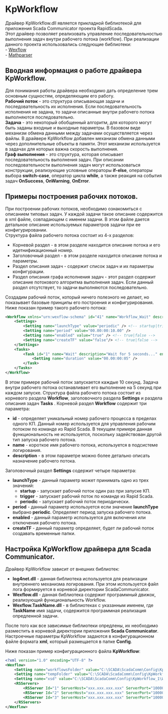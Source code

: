 ﻿KpWorkflow
=============================

Драйвер KpWorkflow.dll является прикладной библиотекой для приложения Scada Communicator проекта RapidScada.  
Этот драйвер позволяет реализовать управление последовательностью выполнения задач внутри рабочего потока (workflow). При реализации данного проекта использовались следующие библиотеки:  
	- [Wexflow ](https://github.com/aelassas/Wexflow/)  
	- [Mathparser](https://github.com/mariuszgromada/MathParser.org-mXparser)  
	
Вводная информация о работе драйвера KpWorkflow.
--------------------------------------------------------------------------------

Для понимания работы драйвера необходимо дать определение трем основным сущностям, определяющим его работу.  
**Рабочий поток** - это структура описывающая задачи и последовательность их исполнения. Если последовательность исполнения не задана, то задачи описанные внутри рабочего потока выполняются последовательно.  
**Задача** - это некоторый обобщенный алгоритм, для которого могут быть заданы входные и выходные параметры. В базовом виде механизм обмена данными между задачами осуществляется через файлы. В драйвере KpWorkflow добавлен механизм обмена данными через дополнительные объекты в памяти. Этот механизм используется в задачах для которых важна скорость выполнения.  
**Граф выполнения** - это структура, которая описывает последовательность выполнения задач. При описании последовательности выполнения задач могут использоваться конструкции, реализующие условные операторы **if-else**, операторы выбора **switch-case**, оператор цикла **while**, а также реакция на события задач **OnSuccess**, **OnWarning**, **OnError**.  

Примеры построения рабочих потоков.
---------------------------------------------------

При построении рабочих потоков, необходимо ознакомиться с описанием типовых задач. У каждой задачи такое описание содержится в xml файле, совпадающем с именем задачи. В этом файле дается детальное описание используемых параметров задачи при ее конфигурировании.  
Структура файла рабочего потока состоит из 4-х разделов:  
- Корневой раздел - в этом разделе находится описание потока и его идетнификационный номер.
- Заголовочный раздел - в этом разделе находится описание потока и параметры.  
- Раздел описания задач - содержит список задач и их параметры конфигурации.  
- Раздел описания графа исполнения задач - этот раздел содержит описание потокового алгоритма выполнения задач. Если данный раздел отсутствует, то задачи выполняются последовательно.  

Создадим рабочий поток, который ничего полезного не делает, но показывает базовые принципы его построения и конфигурирования.  
Ниже показан пример такого рабочего потока:  

```xml
<Workflow xmlns="urn:wexflow-schema" id="41" name="Workflow_Wait" description="Workflow_Wait">
	<Settings>
		<Setting name="launchType" value="periodic" /> <!-- startup|trigger|periodic -->
		<Setting name="period" value="00.00:00:10.00" />
		<Setting name="enabled" value="true" /> <!-- true|false -->
		<Setting name="createTF" value="false"/> <!-- true|false -->
	</Settings>
	<Tasks>
		<Task id="1" name="Wait" description="Wait for 5 seconds..." enabled="true">
			<Setting name="duration" value="00.00:00:05" />
		</Task>
	</Tasks>
</Workflow>
```
В этом примере рабочий поток запускается каждые 10 секунд. Задача внутри рабочего потока останавливает его выполнение на 5 секунд при каждом запуске.
Структура файла рабочего потока состоит из корневого раздела **Workflow**, заголовочного раздела **Settings** и раздела описания задач **Tasks** .
Корневой раздел **Workflow** содержит три параметра:  
- **id** - определяет уникальный номер рабочего процесса в пределах одного КП. Данный номер используется для управления рабочим потоком по команде из Rapid Scada. В текущем примере данная функциональность не используется, поскольку задействован другой тип запуска рабочего потока.  
- **name** - короткое имя рабочего потока, используется в подсистеме логирования.  
- **description** - в этом параметре можно более детально описать назначение рабочего потока.  

Заголовочный раздел **Settings** содержит четыре параметра:  
  - **launchType** - данный параметр может принимать одно из трех значений:  
    - **startup** - запускает рабочий поток один раз при запуске КП.  
    - **trigger** - запускает рабочий поток по команде из Rapid Scada.  
    - **periodic** - запускает рабочий поток периодически.  
  - **period** - данный параметр используется если значение **launchType** выбрано **periodic**. Определяет период запуска рабочего потока.  
  - **enabled** - данный параметр используется для включения или отключения рабочего потока.  
  - **createTF** - данный параметр определяет, будeт ли рабочий поток создавать временные папки.  


Настройка KpWorkflow драйвера для Scada Communicator.
------------------------------------------------------------------------

Драйвер KpWorkflow зависит от внешних библиотек:
  - **log4net.dll** - данная библиотека используется для реализации внутреннего механизма логирования. При этом используется файл лога формируется в корневой директории ScadaCommunicator.  
  - **Wexflow.dll** - данная библиотека содержит программный движок, реализующий функциональность Workflow.  
  - **Wexflow.TaskName.dll** - в библиотеках с указанным именем, где **TaskName** имя задачи, содержится программная реализация опредленной задачи.  
  
После того как все зависимые библиотеки опредлены, их необходимо разместить в корневой директории приложения **Scada Communicator**.  
Настроечные параметры KpWorkflow задаются в конфигурационном файле формата **xml**, который размещается в папке **Config**.  

Ниже показан пример конфигурационного файла **KpWorkflow**:  

```xml
<?xml version="1.0" encoding="UTF-8" ?>
<Wexflow>
	<Setting name="workflowsFolder" value="C:\SCADA\ScadaComm\Config\KpWorkflow_1\Workflows" />
	<Setting name="tempFolder" value="C:\SCADA\ScadaComm\Config\KpWorkflow_1\Workflow\Temp" />
	<Setting name="xsd" value="C:\SCADA\ScadaComm\Config\KpWorkflow_1\Workflow\Workflow.xsd" />
	<RSServers>
		<RSServer Id="1" ServerHost="xxx.xxx.xxx.xxx" ServerPort="10000" ServerUser="ScadaComm" ServerPwd="12345"/>
		<RSServer Id="2" ServerHost="xxx.xxx.xxx.xxx" ServerPort="10000" ServerUser="ScadaComm" ServerPwd="12345"/>
		<RSServer Id="3" ServerHost="xxx.xxx.xxx.xxx" ServerPort="10000" ServerUser="ScadaComm" ServerPwd="12345"/>
	</RSServers>
</Wexflow>   
```  






